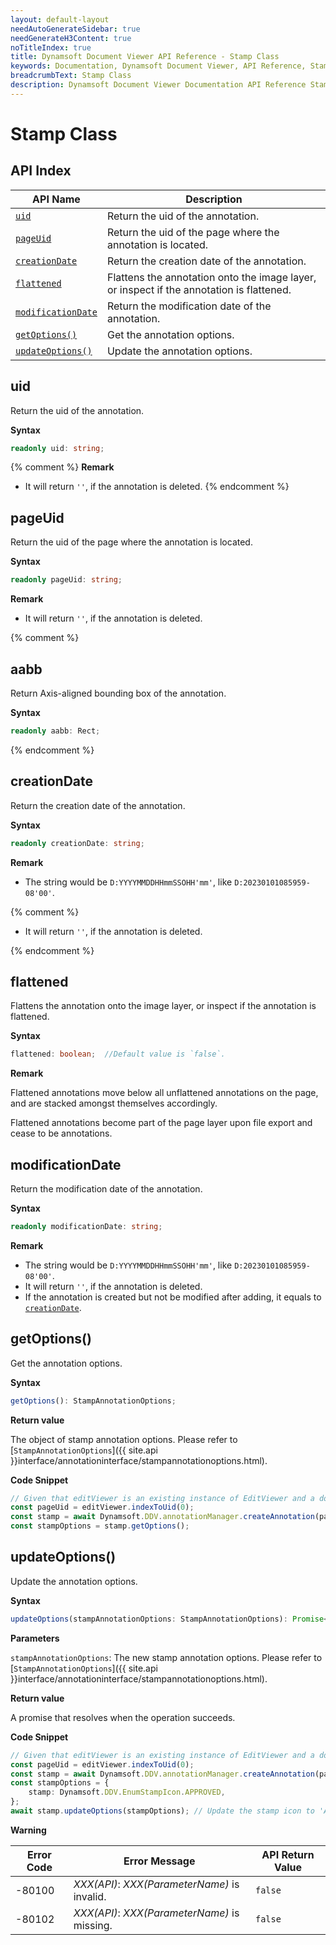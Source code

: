 ```yaml
---
layout: default-layout
needAutoGenerateSidebar: true
needGenerateH3Content: true
noTitleIndex: true
title: Dynamsoft Document Viewer API Reference - Stamp Class
keywords: Documentation, Dynamsoft Document Viewer, API Reference, Stamp Class
breadcrumbText: Stamp Class
description: Dynamsoft Document Viewer Documentation API Reference Stamp Class Page
---
```


# Stamp Class

## API Index

| API Name                                | Description                                                                                 |
| --------------------------------------- | ------------------------------------------------------------------------------------------- |
| [`uid`](#uid)                           | Return the uid of the annotation.                                                           |
| [`pageUid`](#pageuid)                   | Return the uid of the page where the annotation is located.                                 |
| [`creationDate`](#creationdate)         | Return the creation date of the annotation.                                                 |
| [`flattened`](#flattened)               | Flattens the annotation onto the image layer, or inspect if the annotation is flattened. |
| [`modificationDate`](#modificationdate) | Return the modification date of the annotation.                                             |
| [`getOptions()`](#getoptions)           | Get the annotation options.                                                                 |
| [`updateOptions()`](#updateoptions)     | Update the annotation options.                                                              |

## uid

Return the uid of the annotation.

**Syntax**

```typescript
readonly uid: string;
```

{% comment %}
**Remark**

- It will return `''`, if the annotation is deleted.
{% endcomment %}

## pageUid

Return the uid of the page where the annotation is located.

**Syntax**

```typescript
readonly pageUid: string;
```

**Remark**

- It will return `''`, if the annotation is deleted.

{% comment %}

## aabb

Return Axis-aligned bounding box of the annotation.

**Syntax**

```typescript
readonly aabb: Rect;
```

{% endcomment %}

## creationDate

Return the creation date of the annotation.

**Syntax**

```typescript
readonly creationDate: string;
```

**Remark**

- The string would be `D:YYYYMMDDHHmmSSOHH'mm'`, like `D:20230101085959-08'00'`.

{% comment %}

- It will return `''`, if the annotation is deleted.

{% endcomment %}

## flattened

Flattens the annotation onto the image layer, or inspect if the annotation is flattened.

**Syntax**

```typescript
flattened: boolean;  //Default value is `false`.
```

**Remark**

Flattened annotations move below all unflattened annotations on the page, and are stacked amongst themselves accordingly.

Flattened annotations become part of the page layer upon file export and cease to be annotations.

## modificationDate

Return the modification date of the annotation.

**Syntax**

```typescript
readonly modificationDate: string;
```

**Remark**

- The string would be `D:YYYYMMDDHHmmSSOHH'mm'`, like `D:20230101085959-08'00'`.
- It will return `''`, if the annotation is deleted.
- If the annotation is created but not be modified after adding, it equals to [`creationDate`](#creationdate).

## getOptions()

Get the annotation options.

**Syntax**

```typescript
getOptions(): StampAnnotationOptions;
```

**Return value**

The object of stamp annotation options. Please refer to [`StampAnnotationOptions`]({{ site.api }}interface/annotationinterface/stampannotationoptions.html).

**Code Snippet**

```typescript
// Given that editViewer is an existing instance of EditViewer and a document is currently open.
const pageUid = editViewer.indexToUid(0);
const stamp = await Dynamsoft.DDV.annotationManager.createAnnotation(pageUid, "stamp"); // Create a default Stamp annotation instance.
const stampOptions = stamp.getOptions();
```

## updateOptions()

Update the annotation options.

**Syntax**

```typescript
updateOptions(stampAnnotationOptions: StampAnnotationOptions): Promise<void>;
```

**Parameters**

`stampAnnotationOptions`: The new stamp annotation options. Please refer to [`StampAnnotationOptions`]({{ site.api }}interface/annotationinterface/stampannotationoptions.html).

**Return value**

A promise that resolves when the operation succeeds.

**Code Snippet**

```typescript
// Given that editViewer is an existing instance of EditViewer and a document is currently open.
const pageUid = editViewer.indexToUid(0);
const stamp = await Dynamsoft.DDV.annotationManager.createAnnotation(pageUid, "stamp"); // Create a default Stamp annotation instance.
const stampOptions = {
    stamp: Dynamsoft.DDV.EnumStampIcon.APPROVED,
};
await stamp.updateOptions(stampOptions); // Update the stamp icon to 'APPROVED'.
```

**Warning**

 Error Code  | Error Message                                        | API Return Value
--------|-----------------------------------------------------|----------------------
 -80100 | *XXX(API)*: *XXX(ParameterName)* is invalid.   | `false`
 -80102 | *XXX(API)*: *XXX(ParameterName)* is missing.  | `false`
